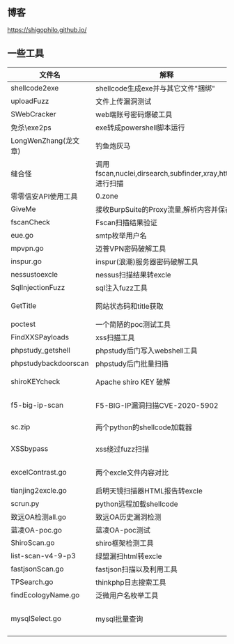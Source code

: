 ## 博客
https://shigophilo.github.io/

## 一些工具
|文件名|解释|备注|
|----|----|----|
| shellcode2exe | shellcode生成exe并与其它文件"捆绑" | [这里](https://github.com/shigophilo/shellcode2exe) |
| uploadFuzz | 文件上传漏洞测试 | [这里](https://github.com/shigophilo/uploadFuzz) |
| SWebCracker | web端账号密码爆破工具 | [这里](https://github.com/shigophilo/SWebCracker) |
| 免杀\exe2ps | exe转成powershell脚本运行 | [这里](https://github.com/shigophilo/tools/tree/master/%E5%85%8D%E6%9D%80/exe2ps)|
| LongWenZhang(龙文章) | 钓鱼炮灰马 | [这里](https://github.com/shigophilo/LongWenZhang)|
| 缝合怪 | 调用fscan,nuclei,dirsearch,subfinder,xray,httpx,进行扫描 | [这里](https://github.com/shigophilo/stitchMonster) |
| 零零信安API使用工具 | 0.zone | [这里](https://github.com/shigophilo/0_zone) |
| GiveMe | 接收BurpSuite的Proxy流量,解析内容并保存 | [这里](https://github.com/shigophilo/GiveMe) |
| fscanCheck | Fscan扫描结果验证 | [这里](https://github.com/shigophilo/fscanCheck) |
|eue.go|smtp枚举用户名|已完成|
|mpvpn.go|迈普VPN密码破解工具|已完成|
|inspur.go|inspur(浪潮)服务器密码破解工具|已完成|
|nessustoexcle|nessus扫描结果转excle|计划中|
|SqlInjectionFuzz|sql注入fuzz工具|计划中|
|GetTitle|网站状态码和title获取|不是很完善,凑合用吧先|
|poctest|一个简陋的poc测试工具|待完善|
|FindXXSPayloads|xss扫描工具|就这样吧|
|phpstudy_getshell|phpstudy后门写入webshell工具|已完成|
|phpstudybackdoorscan|phpstudy后门批量扫描|已完成|
|shiroKEYcheck|Apache shiro KEY 破解|还没写???感觉已完成了,|
|f5-big-ip-scan|F5-BIG-IP漏洞扫描CVE-2020-5902|poc不是很完善,能用|
|sc.zip|两个python的shellcode加载器|scrun http://x.x.x.x/32|
|XSSbypass|xss绕过fuzz扫描|打算写一下,方便刷洞|
|excelContrast.go|两个excle文件内容对比|还差根据漏洞分类|
|tianjing2excle.go|启明天镜扫描器HTML报告转excle||
|scrun.py|python远程加载shellcode|别人的|
|致远OA检测all.go|致远OA历史漏洞检测|没找到环境测试|
|蓝凌OA-poc.go|蓝凌OA-poc测试|没找到环境测试|
| ShiroScan.go | shiro框架检测工具 | |
| list-scan-v4-9-p3 | 绿盟漏扫html转excle | 贺sc作品 |
| fastjsonScan.go | fastjson扫描以及利用工具 | |
| TPSearch.go | thinkphp日志搜索工具 |  |
| findEcologyName.go | 泛微用户名枚举工具 | |
| mysqlSelect.go | mysql批量查询 | 验证fscan结果中的mysql弱口令 |
